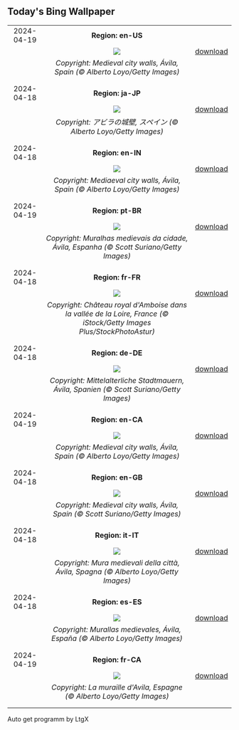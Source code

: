 ## Today's Bing Wallpaper
|      |      |      |
| :----: | :----: | :----: |
|2024-04-19|**Region: en-US**||
||![](https://www.bing.com/th?id=OHR.AvilaSpain_EN-US3559491003_UHD.jpg&pid=hp&w=1152&h=648&rs=1&c=4)| [download](https://www.bing.com/th?id=OHR.AvilaSpain_EN-US3559491003_UHD.jpg)|
||*Copyright: Medieval city walls, Ávila, Spain (© Alberto Loyo/Getty Images)*
||
|||
|2024-04-18|**Region: ja-JP**||
||![](https://www.bing.com/th?id=OHR.AvilaSpain_JA-JP6005661298_UHD.jpg&pid=hp&w=1152&h=648&rs=1&c=4)| [download](https://www.bing.com/th?id=OHR.AvilaSpain_JA-JP6005661298_UHD.jpg)|
||*Copyright: アビラの城壁, スペイン (© Alberto Loyo/Getty Images)*
||
|||
|2024-04-18|**Region: en-IN**||
||![](https://www.bing.com/th?id=OHR.AvilaSpain_EN-IN0356835550_UHD.jpg&pid=hp&w=1152&h=648&rs=1&c=4)| [download](https://www.bing.com/th?id=OHR.AvilaSpain_EN-IN0356835550_UHD.jpg)|
||*Copyright: Mediaeval city walls, Ávila, Spain (© Alberto Loyo/Getty Images)*
||
|||
|2024-04-19|**Region: pt-BR**||
||![](https://www.bing.com/th?id=OHR.AvilaSpain_PT-BR7974063608_UHD.jpg&pid=hp&w=1152&h=648&rs=1&c=4)| [download](https://www.bing.com/th?id=OHR.AvilaSpain_PT-BR7974063608_UHD.jpg)|
||*Copyright: Muralhas medievais da cidade, Ávila, Espanha (© Scott Suriano/Getty Images)*
||
|||
|2024-04-18|**Region: fr-FR**||
||![](https://www.bing.com/th?id=OHR.MonumentsDay_FR-FR8787138664_UHD.jpg&pid=hp&w=1152&h=648&rs=1&c=4)| [download](https://www.bing.com/th?id=OHR.MonumentsDay_FR-FR8787138664_UHD.jpg)|
||*Copyright: Château royal d'Amboise dans la vallée de la Loire, France (© iStock/Getty Images Plus/StockPhotoAstur)*
||
|||
|2024-04-18|**Region: de-DE**||
||![](https://www.bing.com/th?id=OHR.AvilaSpain_DE-DE5639007447_UHD.jpg&pid=hp&w=1152&h=648&rs=1&c=4)| [download](https://www.bing.com/th?id=OHR.AvilaSpain_DE-DE5639007447_UHD.jpg)|
||*Copyright: Mittelalterliche Stadtmauern, Ávila, Spanien (© Scott Suriano/Getty Images)*
||
|||
|2024-04-19|**Region: en-CA**||
||![](https://www.bing.com/th?id=OHR.AvilaSpain_EN-CA7098844997_UHD.jpg&pid=hp&w=1152&h=648&rs=1&c=4)| [download](https://www.bing.com/th?id=OHR.AvilaSpain_EN-CA7098844997_UHD.jpg)|
||*Copyright: Medieval city walls, Ávila, Spain (© Alberto Loyo/Getty Images)*
||
|||
|2024-04-18|**Region: en-GB**||
||![](https://www.bing.com/th?id=OHR.AvilaSpain_EN-GB3098487745_UHD.jpg&pid=hp&w=1152&h=648&rs=1&c=4)| [download](https://www.bing.com/th?id=OHR.AvilaSpain_EN-GB3098487745_UHD.jpg)|
||*Copyright: Medieval city walls, Ávila, Spain (© Scott Suriano/Getty Images)*
||
|||
|2024-04-18|**Region: it-IT**||
||![](https://www.bing.com/th?id=OHR.AvilaSpain_IT-IT3101409748_UHD.jpg&pid=hp&w=1152&h=648&rs=1&c=4)| [download](https://www.bing.com/th?id=OHR.AvilaSpain_IT-IT3101409748_UHD.jpg)|
||*Copyright: Mura medievali della città, Ávila, Spagna (© Alberto Loyo/Getty Images)*
||
|||
|2024-04-18|**Region: es-ES**||
||![](https://www.bing.com/th?id=OHR.AvilaSpain_ES-ES9451845380_UHD.jpg&pid=hp&w=1152&h=648&rs=1&c=4)| [download](https://www.bing.com/th?id=OHR.AvilaSpain_ES-ES9451845380_UHD.jpg)|
||*Copyright: Murallas medievales, Ávila, España (© Alberto Loyo/Getty Images)*
||
|||
|2024-04-19|**Region: fr-CA**||
||![](https://www.bing.com/th?id=OHR.AvilaSpain_FR-CA4092310846_UHD.jpg&pid=hp&w=1152&h=648&rs=1&c=4)| [download](https://www.bing.com/th?id=OHR.AvilaSpain_FR-CA4092310846_UHD.jpg)|
||*Copyright: La muraille d'Avila, Espagne (© Alberto Loyo/Getty Images)*
||
|||

Auto get programm by LtgX
